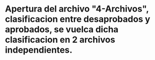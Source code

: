 # Apertura del archivo "4-Archivos", clasificacion entre desaprobados y aprobados, se vuelca dicha clasificacion en 2 archivos independientes.
